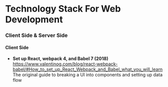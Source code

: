 # Technology Stack For Web Development
### Client Side & Server Side 


#### Client Side

- **Set up React, webpack 4, and Babel 7 (2018)**  
  https://www.valentinog.com/blog/react-webpack-babel/#How_to_set_up_React_Webpack_and_Babel_what_you_will_learn
  The original guide to breaking a UI into components and setting up data flow
